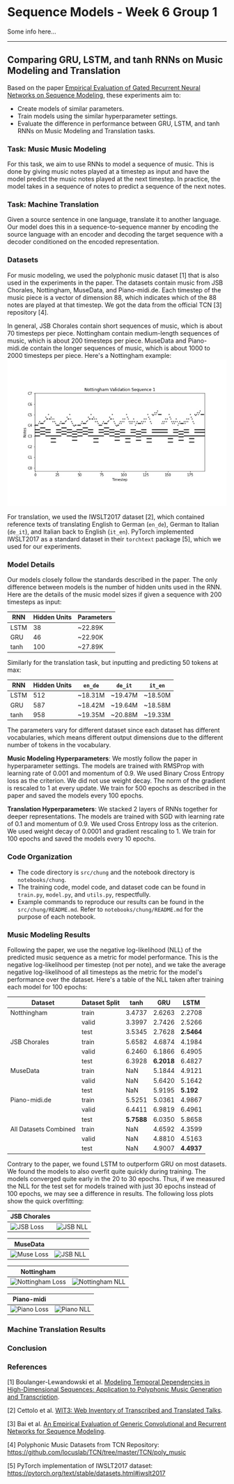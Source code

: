 # Sequence Models - Week 6 Group 1

Some info here...

----
## Comparing GRU, LSTM, and tanh RNNs on Music Modeling and Translation
Based on the paper [Empirical Evaluation of Gated Recurrent Neural Networks on Sequence Modeling](https://arxiv.org/abs/1412.3555), these experiments aim to:
* Create models of similar parameters.
* Train models using the similar hyperparameter settings.
* Evaluate the difference in performance between GRU, LSTM, and tanh RNNs on Music Modeling and Translation tasks.

### Task: Music Music Modeling
For this task, we aim to use RNNs to model a sequence of music. This is done by giving music notes played at a timestep as input and have the model predict the music notes played at the next timestep. In practice, the model takes in a sequence of notes to predict a sequence of the next notes.

### Task: Machine Translation
Given a source sentence in one language, translate it to another language. Our model does this in a sequence-to-sequence manner by encoding the source language with an encoder and decoding the target sequence with a decoder conditioned on the encoded representation.

### Datasets
For music modeling, we used the polyphonic music dataset [1] that is also used in the experiments in the paper. The datasets contain music from JSB Chorales, Nottingham, MuseData, and Piano-midi.de. Each timestep of the music piece is a vector of dimension 88, which indicates which of the 88 notes are played at that timestep. We got the data from the official TCN [3] repository [4].

In general, JSB Chorales contain short sequences of music, which is about 70 timesteps per piece. Nottingham contain medium-length sequences of music, which is about 200 timesteps per piece. MuseData and Piano-midi.de contain the longer sequences of music, which is about 1000 to 2000 timesteps per piece. Here's a Nottingham example:
![Nottingham Example](src/chung/img/music_example.jpg)

For translation, we used the IWSLT2017 dataset [2], which contained reference texts of translating English to German (`en_de`), German to Italian (`de_it`), and Italian back to English (`it_en`). PyTorch implemented IWSLT2017 as a standard dataset in their `torchtext` package [5], which we used for our experiments.

### Model Details
Our models closely follow the standards described in the paper. The only difference between models is the number of hidden units used in the RNN. Here are the details of the music model sizes if given a sequence with 200 timesteps as input:

| RNN | Hidden Units | Parameters |
|-----|--------------|------------|
| LSTM | 38 | ~22.89K |
| GRU | 46 | ~22.90K |
| tanh | 100 | ~27.89K |

Similarly for the translation task, but inputting and predicting 50 tokens at max:

| RNN | Hidden Units | `en_de` | `de_it` | `it_en` |
|-----|--------------|---------|---------|---------|
| LSTM | 512 | ~18.31M | ~19.47M | ~18.50M |
| GRU | 587 | ~18.42M | ~19.64M | ~18.58M |
| tanh | 958 | ~19.35M | ~20.88M | ~19.33M |

The parameters vary for different dataset since each dataset has different vocabularies, which means different output dimensions due to the different number of tokens in the vocabulary.

**Music Modeling Hyperparameters**: We mostly follow the paper in hyperparameter settings. The models are trained with RMSProp with learning rate of 0.001 and momentum of 0.9. We used Binary Cross Entropy loss as the criterion. We did not use weight decay. The norm of the gradient is rescaled to 1 at every update. We train for 500 epochs as described in the paper and saved the models every 100 epochs.

**Translation Hyperparameters**: We stacked 2 layers of RNNs together for deeper representations. The models are trained with SGD with learning rate of 0.1 and momentum of 0.9. We used Cross Entropy loss as the criterion. We used weight decay of 0.0001 and gradient rescaling to 1. We train for 100 epochs and saved the models every 10 epochs.

### Code Organization
* The code directory is `src/chung` and the notebook directory is `notebooks/chung`.
* The training code, model code, and dataset code can be found in `train.py`, `model.py`, and `utils.py`, respectfully.
* Example commands to reproduce our results can be found in the `src/chung/README.md`. Refer to `notebooks/chung/README.md` for the purpose of each notebook.

### Music Modeling Results
Following the paper, we use the negative log-likelihood (NLL) of the predicted music sequence as a metric for model performance. This is the negative log-likelihood per timestep (not per note), and we take the average negative log-likelihood of all timesteps as the metric for the model's performance over the dataset. Here's a table of the NLL taken after training each model for 100 epochs:

| Dataset | Dataset Split | tanh | GRU | LSTM |
|---------|---------------|------|-----|------|
| Notthingham | train | 3.4737 | 2.6263 | 2.2708 |
| | valid | 3.3997 | 2.7426 | 2.5266 |
| | test | 3.5345 | 2.7628 | **2.5464** |
| JSB Chorales | train | 5.6582 | 4.6874 | 4.1984 |
| | valid | 6.2460 | 6.1866 | 6.4905 |
| | test | 6.3928 | **6.2018** | 6.4827 |
| MuseData | train | NaN | 5.1844 | 4.9121 |
| | valid | NaN | 5.6420 | 5.1642 |
| | test | NaN | 5.9195 | **5.192** |
| Piano-midi.de | train | 5.5251 | 5.0361 | 4.9867 |
| | valid | 6.4411 | 6.9819 | 6.4961 |
| | test | **5.7588** | 6.0350 | 5.8658 |
| All Datasets Combined | train | NaN | 4.6592 | 4.3599 |
| | valid | NaN | 4.8810 | 4.5163 |
| | test | NaN | 4.9007 | **4.4937** |

Contrary to the paper, we found LSTM to outperform GRU on most datasets. We found the models to also overfit quite quickly during training. The models converged quite early in the 20 to 30 epochs. Thus, if we measured the NLL for the test set for models trained with just 30 epochs instead of 100 epochs, we may see a difference in results. The following loss plots show the quick overfitting:

| JSB Chorales | |
|-|-|
| ![JSB Loss](img/jsb_loss.jpg) | ![JSB NLL](img/jsb_nll.jpg) |

| MuseData | |
|-|-|
| ![Muse Loss](img/muse_loss.jpg) | ![JSB NLL](img/muse_nll.jpg) |

| Nottingham | |
|-|-|
| ![Nottingham Loss](img/nott_loss.jpg) | ![Nottingham NLL](img/nott_nll.jpg) |

| Piano-midi | |
|-|-|
| ![Piano Loss](img/piano_loss.jpg) | ![Piano NLL](img/piano_nll.jpg) |


### Machine Translation Results
### Conclusion
### References
[1] Boulanger-Lewandowski et al. [Modeling Temporal Dependencies in High-Dimensional Sequences: Application to Polyphonic Music Generation and Transcription](http://www-ens.iro.umontreal.ca/~boulanni/icml2012).

[2] Cettolo et al. [WIT3: Web Inventory of Transcribed and Translated Talks](https://aclanthology.org/2012.eamt-1.60.pdf).

[3] Bai et al. [An Empirical Evaluation of Generic Convolutional and Recurrent Networks for Sequence Modeling](https://arxiv.org/abs/1803.01271).

[4] Polyphonic Music Datasets from TCN Repository: https://github.com/locuslab/TCN/tree/master/TCN/poly_music

[5] PyTorch implementation of IWSLT2017 dataset: https://pytorch.org/text/stable/datasets.html#iwslt2017
